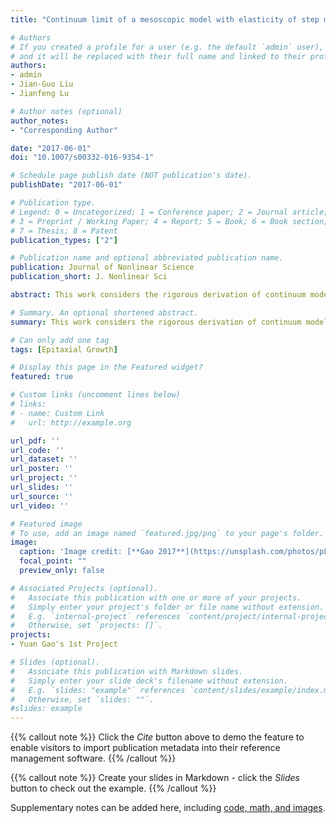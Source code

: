 ```yaml
---
title: "Continuum limit of a mesoscopic model with elasticity of step motion on vicinal surfaces"

# Authors
# If you created a profile for a user (e.g. the default `admin` user), write the username (folder name) here 
# and it will be replaced with their full name and linked to their profile.
authors:
- admin
- Jian-Guo Liu
- Jianfeng Lu

# Author notes (optional)
author_notes:
- "Corresponding Author"

date: "2017-06-01"
doi: "10.1007/s00332-016-9354-1"

# Schedule page publish date (NOT publication's date).
publishDate: "2017-06-01"

# Publication type.
# Legend: 0 = Uncategorized; 1 = Conference paper; 2 = Journal article;
# 3 = Preprint / Working Paper; 4 = Report; 5 = Book; 6 = Book section;
# 7 = Thesis; 8 = Patent
publication_types: ["2"]

# Publication name and optional abbreviated publication name.
publication: Journal of Nonlinear Science
publication_short: J. Nonlinear Sci

abstract: This work considers the rigorous derivation of continuum models of step motion starting from a mesoscopic Burton–Cabrera–Frank-type model following the Xiang’s work (Xiang in SIAM J Appl Math 63(1):241–258, 2002). We prove that as the lattice parameter goes to zero, for a finite time interval, a modified discrete model converges to the strong solution of the limiting PDE with first-order convergence rate.

# Summary. An optional shortened abstract.
summary: This work considers the rigorous derivation of continuum models of step motion starting from a mesoscopic Burton–Cabrera–Frank-type model following the Xiang’s work.

# Can only add one tag
tags: [Epitaxial Growth]

# Display this page in the Featured widget?
featured: true

# Custom links (uncomment lines below)
# links:
# - name: Custom Link
#   url: http://example.org

url_pdf: ''
url_code: ''
url_dataset: ''
url_poster: ''
url_project: ''
url_slides: ''
url_source: ''
url_video: ''

# Featured image
# To use, add an image named `featured.jpg/png` to your page's folder. 
image:
  caption: 'Image credit: [**Gao 2017**](https://unsplash.com/photos/pLCdAaMFLTE)'
  focal_point: ""
  preview_only: false

# Associated Projects (optional).
#   Associate this publication with one or more of your projects.
#   Simply enter your project's folder or file name without extension.
#   E.g. `internal-project` references `content/project/internal-project/index.md`.
#   Otherwise, set `projects: []`.
projects:
- Yuan Gao's 1st Project

# Slides (optional).
#   Associate this publication with Markdown slides.
#   Simply enter your slide deck's filename without extension.
#   E.g. `slides: "example"` references `content/slides/example/index.md`.
#   Otherwise, set `slides: ""`.
#slides: example
---
```


 {{% callout note %}}
 Click the *Cite* button above to demo the feature to enable visitors to import publication metadata into their reference management software.
 {{% /callout %}}

 {{% callout note %}}
Create your slides in Markdown - click the *Slides* button to check out the example.
{{% /callout %}}

 Supplementary notes can be added here, including [code, math, and images](https://wowchemy.com/docs/writing-markdown-latex/).